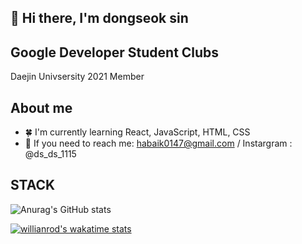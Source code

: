 👋 Hi there, I'm dongseok sin 
-----------------------------------------------------------------------------------------------------------------------------------------------------------------
 ## Google Developer Student Clubs
 
 Daejin Univsersity 2021 Member
 
 ## About me

 + 🍀  I'm currently learning React, JavaScript, HTML, CSS
 + 🌿  If you need to reach me: habaik0147@gmail.com / Instargram : @ds_ds_1115
 
 ## STACK
 
 
 

![Anurag's GitHub stats](https://github-readme-stats.vercel.app/api?username=dongseok&show_icons=true&theme=tokyonight)

[![willianrod's wakatime stats](https://github-readme-stats.vercel.app/api/wakatime?username=dongseok&theme=ayu-mirage&layout=compact)](https://github.com/dongddddd)


<!--
**dongddddd/dongddddd** is a ✨ _special_ ✨ repository because its `README.md` (this file) appears on your GitHub profile.

Here are some ideas to get you started:

- 🔭 I’m currently working on ...
- 🌱 I’m currently learning ...
- 👯 I’m looking to collaborate on ...
- 🤔 I’m looking for help with ...
- 💬 Ask me about ...
- 📫 How to reach me: ...
- 😄 Pronouns: ...
- ⚡ Fun fact: ...
-->
